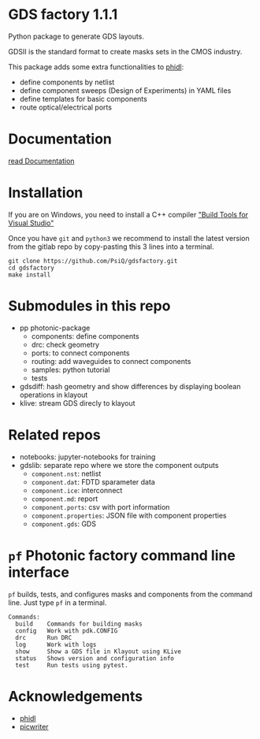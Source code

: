 # GDS factory 1.1.1

Python package to generate GDS layouts.

GDSII is the standard format to create masks sets in the CMOS industry.

This package adds some extra functionalities to [phidl](https://github.com/amccaugh/phidl):

- define components by netlist
- define component sweeps (Design of Experiments) in YAML files
- define templates for basic components
- route optical/electrical ports

# Documentation

[read Documentation](https://github.com/PsiQ/gdsfactory)

# Installation

If you are on Windows, you need to install a C++ compiler ["Build Tools for Visual Studio"](https://www.visualstudio.com/downloads/#build-tools-for-visual-studio-2017)

Once you have `git` and `python3` we recommend to install the latest version from the gitlab repo by copy-pasting this 3 lines into a terminal.

```
git clone https://github.com/PsiQ/gdsfactory.git
cd gdsfactory
make install
```

# Submodules in this repo

- pp photonic-package
  - components: define components
  - drc: check geometry
  - ports: to connect components
  - routing: add waveguides to connect components
  - samples: python tutorial
  - tests
- gdsdiff: hash geometry and show differences by displaying boolean operations in klayout
- klive: stream GDS direcly to klayout

# Related repos

- notebooks: jupyter-notebooks for training
- gdslib: separate repo where we store the component outputs
  - `component.nst`: netlist
  - `component.dat`: FDTD sparameter data
  - `component.ice`: interconnect
  - `component.md`: report
  - `component.ports`: csv with port information
  - `component.properties`: JSON file with component properties
  - `component.gds`: GDS

# `pf` Photonic factory command line interface

`pf` builds, tests, and configures masks and components from the command line. Just type `pf` in a terminal.

```
Commands:
  build    Commands for building masks
  config   Work with pdk.CONFIG
  drc      Run DRC
  log      Work with logs
  show     Show a GDS file in Klayout using KLive
  status   Shows version and configuration info
  test     Run tests using pytest.
```

# Acknowledgements

- [phidl](https://github.com/amccaugh/phidl)
- [picwriter](https://github.com/DerekK88/PICwriter)
